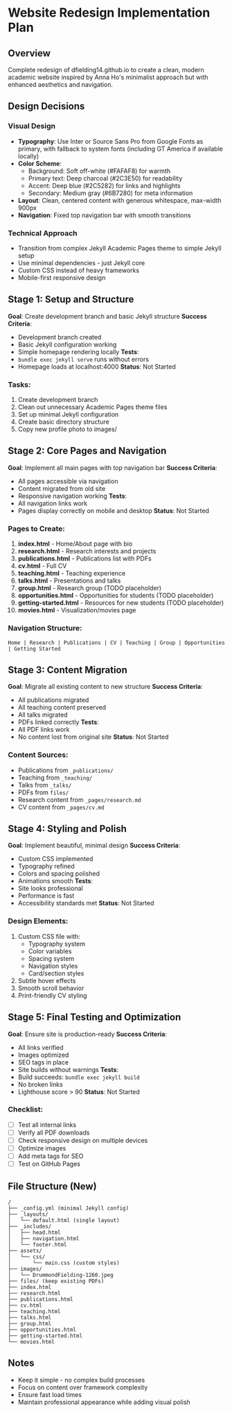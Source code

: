 # Website Redesign Implementation Plan

## Overview
Complete redesign of dfielding14.github.io to create a clean, modern academic website inspired by Anna Ho's minimalist approach but with enhanced aesthetics and navigation.

## Design Decisions

### Visual Design
- **Typography**: Use Inter or Source Sans Pro from Google Fonts as primary, with fallback to system fonts (including GT America if available locally)
- **Color Scheme**: 
  - Background: Soft off-white (#FAFAF8) for warmth
  - Primary text: Deep charcoal (#2C3E50) for readability
  - Accent: Deep blue (#2C5282) for links and highlights
  - Secondary: Medium gray (#6B7280) for meta information
- **Layout**: Clean, centered content with generous whitespace, max-width 900px
- **Navigation**: Fixed top navigation bar with smooth transitions

### Technical Approach
- Transition from complex Jekyll Academic Pages theme to simple Jekyll setup
- Use minimal dependencies - just Jekyll core
- Custom CSS instead of heavy frameworks
- Mobile-first responsive design

## Stage 1: Setup and Structure
**Goal**: Create development branch and basic Jekyll structure
**Success Criteria**: 
- Development branch created
- Basic Jekyll configuration working
- Simple homepage rendering locally
**Tests**: 
- `bundle exec jekyll serve` runs without errors
- Homepage loads at localhost:4000
**Status**: Not Started

### Tasks:
1. Create development branch
2. Clean out unnecessary Academic Pages theme files
3. Set up minimal Jekyll configuration
4. Create basic directory structure
5. Copy new profile photo to images/

## Stage 2: Core Pages and Navigation
**Goal**: Implement all main pages with top navigation bar
**Success Criteria**: 
- All pages accessible via navigation
- Content migrated from old site
- Responsive navigation working
**Tests**: 
- All navigation links work
- Pages display correctly on mobile and desktop
**Status**: Not Started

### Pages to Create:
1. **index.html** - Home/About page with bio
2. **research.html** - Research interests and projects
3. **publications.html** - Publications list with PDFs
4. **cv.html** - Full CV
5. **teaching.html** - Teaching experience
6. **talks.html** - Presentations and talks
7. **group.html** - Research group (TODO placeholder)
8. **opportunities.html** - Opportunities for students (TODO placeholder)
9. **getting-started.html** - Resources for new students (TODO placeholder)
10. **movies.html** - Visualization/movies page

### Navigation Structure:
```
Home | Research | Publications | CV | Teaching | Group | Opportunities | Getting Started
```

## Stage 3: Content Migration
**Goal**: Migrate all existing content to new structure
**Success Criteria**: 
- All publications migrated
- All teaching content preserved
- All talks migrated
- PDFs linked correctly
**Tests**: 
- All PDF links work
- No content lost from original site
**Status**: Not Started

### Content Sources:
- Publications from `_publications/`
- Teaching from `_teaching/`
- Talks from `_talks/`
- PDFs from `files/`
- Research content from `_pages/research.md`
- CV content from `_pages/cv.md`

## Stage 4: Styling and Polish
**Goal**: Implement beautiful, minimal design
**Success Criteria**: 
- Custom CSS implemented
- Typography refined
- Colors and spacing polished
- Animations smooth
**Tests**: 
- Site looks professional
- Performance is fast
- Accessibility standards met
**Status**: Not Started

### Design Elements:
1. Custom CSS file with:
   - Typography system
   - Color variables
   - Spacing system
   - Navigation styles
   - Card/section styles
2. Subtle hover effects
3. Smooth scroll behavior
4. Print-friendly CV styling

## Stage 5: Final Testing and Optimization
**Goal**: Ensure site is production-ready
**Success Criteria**: 
- All links verified
- Images optimized
- SEO tags in place
- Site builds without warnings
**Tests**: 
- Build succeeds: `bundle exec jekyll build`
- No broken links
- Lighthouse score > 90
**Status**: Not Started

### Checklist:
- [ ] Test all internal links
- [ ] Verify all PDF downloads
- [ ] Check responsive design on multiple devices
- [ ] Optimize images
- [ ] Add meta tags for SEO
- [ ] Test on GitHub Pages

## File Structure (New)
```
/
├── _config.yml (minimal Jekyll config)
├── _layouts/
│   └── default.html (single layout)
├── _includes/
│   ├── head.html
│   ├── navigation.html
│   └── footer.html
├── assets/
│   └── css/
│       └── main.css (custom styles)
├── images/
│   └── DrummondFielding-1260.jpeg
├── files/ (keep existing PDFs)
├── index.html
├── research.html
├── publications.html
├── cv.html
├── teaching.html
├── talks.html
├── group.html
├── opportunities.html
├── getting-started.html
└── movies.html
```

## Notes
- Keep it simple - no complex build processes
- Focus on content over framework complexity  
- Ensure fast load times
- Maintain professional appearance while adding visual polish